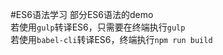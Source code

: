 #ES6语法学习
部分ES6语法的demo<br/>
若使用`gulp`转译ES6，只需要在终端执行`gulp`<br/>
若使用`babel-cli`转译ES6，终端执行`npm run build`